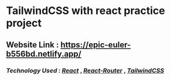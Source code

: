 # TailwindCSS with react practice project

## __Website Link__ : https://epic-euler-b556bd.netlify.app/

### __*Technology Used*__ : _[React]("https://reactjs.org/")_ , _[React-Router]("https://reactrouter.com/")_ , _[TailwindCSS]("https://tailwindcss.com/")_
